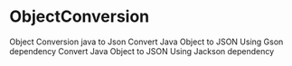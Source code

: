# ObjectConversion
Object Conversion  java to Json
Convert Java Object to JSON Using  Gson dependency 
Convert Java Object to JSON Using  Jackson dependency
